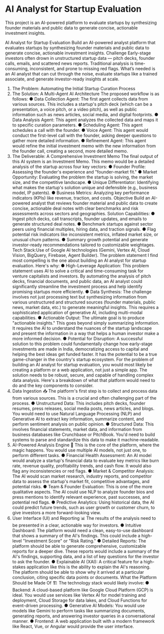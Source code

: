 # AI Analyst for Startup Evaluation

This project is an AI-powered platform to evaluate startups by synthesizing founder
materials and public data to generate concise, actionable investment insights.

AI Analyst for Startup Evaluation
Build an AI-powered analyst platform that evaluates startups by synthesizing founder
materials and public data to generate concise, actionable investment insights.
Challenge
Early-stage investors often drown in unstructured startup data — pitch decks, founder calls,
emails, and scattered news reports. Traditional analysis is time-consuming, inconsistent, and
prone to missing red flags. What’s needed is an AI analyst that can cut through the noise,
evaluate startups like a trained associate, and generate investor-ready insights at scale.
1. The Problem: Automating the Initial Startup Curation Process
2. The Solution: A Multi-Agent AI Architecture
The proposed workflow is as follows:
● Data Collection Agent: The first agent collects data from various sources. This
includes a startup's pitch deck (which can be a presentation, a voice pitch, or a video
pitch), as well as public information such as news articles, social media, and digital
footprints.
● Data Analysis Agent: This agent analyzes the collected data and maps it to specific
curation parameters.
● Scheduling Agent: This agent schedules a call with the founder.
● Voice Agent: This agent would conduct the first-level call with the founder, asking
deeper questions to gather more detailed information.
● Refinement Agent: This agent would refine the initial investment memo with the new
information from the founder call, creating a second, more detailed memo.
3. The Deliverable: A Comprehensive Investment Memo The final output of this AI
system is an Investment Memo. This memo would be a detailed analysis of the startup
across four key vectors:
● Founder Profile: Assessing the founder's experience and "founder-market fit."
● Market Opportunity: Evaluating the problem the startup is solving, the market size,
and the competitive landscape.
● Unique Differentiator: Identifying what makes the startup's solution unique and
defensible (e.g., business model, IP patents).
● Business Metrics: Analyzing key performance indicators (KPIs) like revenue,
traction, and costs.
Objective
Build an AI-powered analyst that reviews founder material and public data to create concise,
actionable deal notes with clear benchmarks and risk assessments across sectors and
geographies.
Solution Capabilities:
● Ingest pitch decks, call transcripts, founder updates, and emails to generate
structured deal notes.
● Benchmark startups against sector peers using financial multiples, hiring data, and
traction signals.
● Flag potential risk indicators like inconsistent metrics, inflated market size, or unusual
churn patterns.
● Summary growth potential and generate investor-ready recommendations tailored to
customizable weightages.
Tech Stack:Use of Google AI technologies (Gemini, Vertex AI, Cloud Vision, BigQuery,
Firebase, Agent Builder).
The problem statement I find most compelling is the one about building an AI analyst for
startup evaluation.
Here's why:
● High-Leverage Application: This problem statement uses AI to solve a critical and
time-consuming task for venture capitalists and investors. By automating the analysis
of pitch decks, financial documents, and public data, an AI analyst could significantly
streamline the investment process and help identify promising startups more
efficiently.
● Data Synthesis: The challenge involves not just processing text but synthesizing
information from various unstructured and structured sources (founder materials,
public news, market data, etc.) to generate meaningful insights. This requires a
sophisticated application of generative AI, including multi-modal capabilities.
● Actionable Output: The ultimate goal is to produce "actionable insights." This goes
beyond simply summarizing information. It requires the AI to understand the nuances
of the startup landscape and present the information in a way that helps a human
investor make a more informed decision.
● Potential for Disruption: A successful solution to this problem could fundamentally
change how early-stage investments are made in India, democratizing access to
capital and helping the best ideas get funded faster. It has the potential to be a true
game-changer in the country's startup ecosystem.
For the problem of building an AI analyst for startup evaluation, you would most likely be
creating a platform or a web application, not just a simple app. The solution needs to be
robust, secure, and capable of handling complex data analysis.
Here's a breakdown of what that platform would need to do and the key components to
consider.
1. Data Ingestion 📥
The platform's first step is to collect and process data from various sources. This is a crucial
and often challenging part of the process.
● Unstructured Data: This includes pitch decks, founder resumes, press releases,
social media posts, news articles, and blogs. You would need to use Natural
Language Processing (NLP) and Generative AI to extract key information,
summarize content, and perform sentiment analysis on public opinion.
● Structured Data: This involves financial statements, market data, and information
from business databases like Crunchbase or PitchBook. You'd need to build systems
to parse and standardize this data to make it machine-readable.
2. AI-Powered Analysis Engine 🧠
This is the core of the platform, where the magic happens. You would use multiple AI
models, not just one, to perform different tasks.
● Financial Health Assessment: An AI model would analyze a startup's financial data
to evaluate key metrics like burn rate, revenue quality, profitability trends, and cash
flow. It would also flag any inconsistencies or red flags.
● Market & Competitor Analysis: The AI would scan market research, industry
reports, and competitor data to assess the startup's market fit, competitive
advantages, and potential risks.
● Team & Founder Evaluation: This is one of the more qualitative aspects. The AI
could use NLP to analyze founder bios and press mentions to identify relevant
experience, past successes, and potential red flags.
● Predictive Analytics: Using historical data, the AI could predict future trends, such
as user growth or customer churn, to give investors a more forward-looking view.
3. User Interface (UI) and Reporting 📊
The results of the analysis need to be presented in a clear, actionable way for investors.
● Intuitive Dashboard: The platform would need a clean, easy-to-use dashboard that
shows a summary of the AI's findings. This could include a high-level "Investment
Score" or "Risk Rating."
● Detailed Reports: The platform should be able to generate comprehensive,
customizable reports for a deeper dive. These reports would include a summary of
the AI's findings, supporting data, and a list of key questions for the investor to ask
the founder.
● Explainable AI (XAI): A critical feature for a high-stakes application like this is the
ability to explain the AI's reasoning. The platform should be able to show why it
arrived at a particular conclusion, citing specific data points or documents.
What the Platform Should be Made Of 🏗️
The technology stack would likely involve:
● Backend: A cloud-based platform like Google Cloud Platform (GCP) is ideal. You
would use services like Vertex AI for model training and deployment, Cloud Storage
for data lakes, and Cloud Functions for event-driven processing.
● Generative AI Models: You would use models like Gemini to perform tasks like
summarizing documents, generating reports, and answering investor queries in a
conversational manner.
● Frontend: A web application built with a modern framework like React, Vue, or
Angular would provide the user interface.
